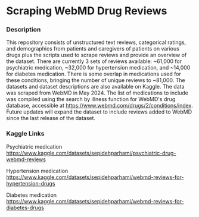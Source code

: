 # Scraping WebMD Drug Reviews
### Description
This repository consists of unstructured text reviews, categorical ratings, and demographics from patients and caregivers of patients on various drugs plus the scripts used to scrape reviews and provide an overview of the dataset. There are currently 3 sets of reviews available: ~61,000 for psychiatric medication, ~32,000 for hypertension medication, and ~14,000 for diabetes medication. There is some overlap in medications used for these conditions, bringing the number of unique reviews to ~81,000. The datasets and dataset descriptions are also available on Kaggle. The data was scraped from WebMD in May 2024.  The list of medications to include was compiled using the search by illness function for WebMD's drug database, accessible at https://www.webmd.com/drugs/2/conditions/index. Future updates will expand the dataset to include reviews added to WebMD since the last release of the dataset.

### Kaggle Links
Psychiatric medication https://www.kaggle.com/datasets/sepidehparhami/psychiatric-drug-webmd-reviews

Hypertension medication https://www.kaggle.com/datasets/sepidehparhami/webmd-reviews-for-hypertension-drugs

Diabetes medication https://www.kaggle.com/datasets/sepidehparhami/webmd-reviews-for-diabetes-drugs
